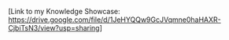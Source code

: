 [Link to my Knowledge Showcase: https://drive.google.com/file/d/1JeHYQQw9GcJVqmne0haHAXR-CjbiTsN3/view?usp=sharing]
